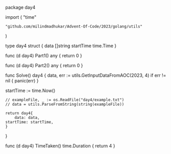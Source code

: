 package day4

import (
	"time"

	"github.com/milindmadhukar/Advent-Of-Code/2023/golang/utils"
)

type day4 struct {
	data []string
  startTime time.Time
}

func (d day4) Part1() any {
	return 0
}

func (d day4) Part2() any {
	return 0
}

func Solve() day4 {
	data, err := utils.GetInputDataFromAOC(2023, 4)
	if err != nil {
		panic(err)
	}

  startTime := time.Now()

	// exampleFile, _ := os.ReadFile("day4/example.txt")
	// data = utils.ParseFromString(string(exampleFile))

	return day4{
		data: data,
    startTime: startTime,
	}
}

func (d day4) TimeTaken() time.Duration {
  return 4
}

